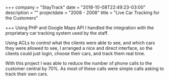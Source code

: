 +++
company = "StayTrack"
date = "2018-10-08T22:49:23-03:00"
description = ""
projectdate = "2008 - 2008"
title = "Live Car Tracking for the Customers"

+++
Using PHP and Google Maps API I handled the integration with the proprietary car tracking system used by the staff.

Using ACLs to control what the clients were able to see, and which cars they were allowed to see, I arranged a nice and direct interface, so the clients could just login, choose their cars, and track them real time.

With this project I was able to reduce the number of phone calls to the customer central by 70%. As most of these calls were simple calls asking to track their own cars. 